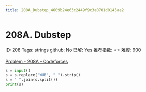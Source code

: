 ```yaml
---
title: 208A_Dubstep_4609b24e63c2449f9c3a0701d0145ae2
---
```


# 208A. Dubstep

ID: 208
Tags: strings
github: No
已解: Yes
推荐指数: ⭐⭐
难度: 900

[Problem - 208A - Codeforces](https://codeforces.com/problemset/problem/208/A)

```python
s = input()
s = s.replace("WUB", " ").strip()
s = " ".join(s.split())
print(s)
```